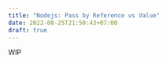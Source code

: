 ```yaml
---
title: "Nodejs: Pass by Reference vs Value"
date: 2022-08-25T21:50:43+07:00
draft: true
---
```


WIP

